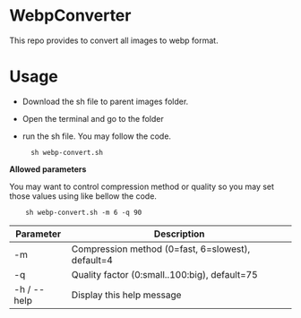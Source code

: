 # WebpConverter

This repo provides to convert all images to webp format.   

# Usage

- Download the sh file to parent images folder.
- Open the terminal and go to the folder
- run the sh file. You may follow the code.

		sh webp-convert.sh

**Allowed parameters**

You may want to control compression method or quality so you may set those values using like bellow the code.

		sh webp-convert.sh -m 6 -q 90

| Parameter | Description  |
|--|--|
| -m | Compression method (0=fast, 6=slowest), default=4 |
| -q | Quality factor (0:small..100:big), default=75 |
| -h / --help | Display this help message |

